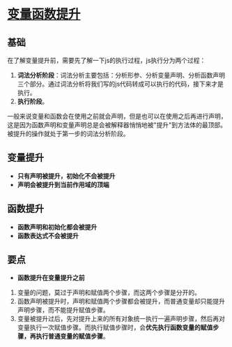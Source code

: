 # [变量函数提升](https://segmentfault.com/a/1190000038344251)

## 基础

在了解变量提升前，需要先了解一下js的执行过程，js执行分为两个过程：

1. **词法分析阶段**：词法分析主要包括：分析形参、分析变量声明、分析函数声明三个部分。通过词法分析将我们写的js代码转成可以执行的代码，接下来才是执行。
2. **执行阶段**。

一般来说变量和函数会在使用之前就会声明，但是也可以在使用之后再进行声明，这是因为函数声明和变量声明总是会被解释器悄悄地被"提升"到方法体的最顶部。被提升的操作就处于第一步的词法分析阶段。



## 变量提升

- **只有声明被提升，初始化不会被提升**
- **声明会被提升到当前作用域的顶端**



## 函数提升

- **函数声明和初始化都会被提升**
- **函数表达式不会被提升**

## 要点

- **函数提升在变量提升之前**

1. 变量的问题，莫过于声明和赋值两个步骤，而这两个步骤是分开的。
2. 函数声明被提升时，声明和赋值两个步骤都会被提升，而普通变量却只能提升声明步骤，而不能提升赋值步骤。
3. 变量被提升过后，先对提升上来的所有对象统一执行一遍声明步骤，然后再对变量执行一次赋值步骤。而执行赋值步骤时，会**优先执行函数变量的赋值步骤，再执行普通变量的赋值步骤**。
